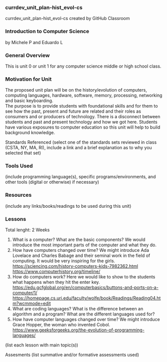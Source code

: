 ### currdev_unit_plan-hist_evol-cs
currdev_unit_plan-hist_evol-cs created by GitHub Classroom

### Introduction to Computer Science 
by Michele P and Eduardo L

### General Overview
This is unit 0 or unit 1 for any computer science middle or high school class. 

### Motivation for Unit
The proposed unit plan will be on the history/evolution of computers, computing languages, hardware, software, memory, processing, networking and basic keyboarding.    
The purpose is to provide students with foundational skills and for them to see how the past, present and future are related and their roles as consumers and or producers of technology. 
There is a disconnect between students and past and present technology and how we got here. 
Students have various exposures to computer education so this unit will help to build background knowledge. 

Standards Referenced
(select one of the standards sets reviewed in class (CSTA, NY, MA, RI), include a link and a brief explanation as to why you selected that set)

### Tools Used
(include programming language(s), specific programs/environments, and other tools (digital or otherwise) if necessary)

### Resources
(include any links/books/readings to be used during this unit)

### Lessons
Total lenght: 2 Weeks
1. What is a computer? What are the basic components? We would introduce the most important parts of the computer and what they do.
2. How have computers changed over time? We might introduce Ada Lovelace and Charles Babage and their seminal work in the field of computing. It would be very inspiring for the girls.
https://sciencing.com/history-computers-kids-7982362.html
https://www.computerhistory.org/timeline/ 
3. How do computers work? Here we would like to show to the students what happens when they hit the enter key. 
https://edu.gcfglobal.org/en/computerbasics/buttons-and-ports-on-a-computer/1/ 
https://homepage.cs.uri.edu/faculty/wolfe/book/Readings/Reading04.htm?wcmmode=edit 
4. What are coding languages? What is the difference between an algorithm and a program? What are the different languages used for?
5. How have computer languages changed over time? We might introduce Grace Hopper, the woman who invented Cobol.
https://www.geeksforgeeks.org/the-evolution-of-programming-languages/ 




(list each lesson with main topic(s))

Assesments
(list summative and/or formative assessments used)
